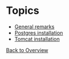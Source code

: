 
Topics
======

- [General remarks](overview.md)
- [Postgres installation](database.md)
- [Tomcat installation](tomcat.md)


[Back to Overview](../index.md)
